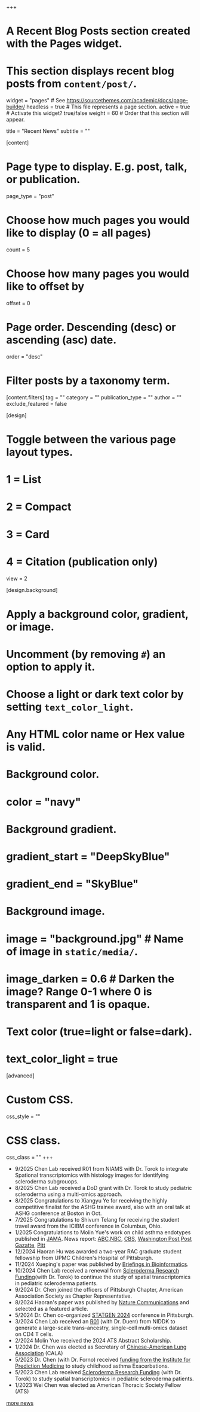 +++
# A Recent Blog Posts section created with the Pages widget.
# This section displays recent blog posts from `content/post/`.

widget = "pages"  # See https://sourcethemes.com/academic/docs/page-builder/
headless = true  # This file represents a page section.
active = true  # Activate this widget? true/false
weight = 60  # Order that this section will appear.

title = "Recent News"
subtitle = ""

[content]
  # Page type to display. E.g. post, talk, or publication.
  page_type = "post"
  
  # Choose how much pages you would like to display (0 = all pages)
  count = 5
  
  # Choose how many pages you would like to offset by
  offset = 0

  # Page order. Descending (desc) or ascending (asc) date.
  order = "desc"

  # Filter posts by a taxonomy term.
  [content.filters]
    tag = ""
    category = ""
    publication_type = ""
    author = ""
    exclude_featured = false
  
[design]
  # Toggle between the various page layout types.
  #   1 = List
  #   2 = Compact
  #   3 = Card
  #   4 = Citation (publication only)
  view = 2
  
[design.background]
  # Apply a background color, gradient, or image.
  #   Uncomment (by removing `#`) an option to apply it.
  #   Choose a light or dark text color by setting `text_color_light`.
  #   Any HTML color name or Hex value is valid.
  
  # Background color.
  # color = "navy"
  
  # Background gradient.
  # gradient_start = "DeepSkyBlue"
  # gradient_end = "SkyBlue"
  
  # Background image.
  # image = "background.jpg"  # Name of image in `static/media/`.
  # image_darken = 0.6  # Darken the image? Range 0-1 where 0 is transparent and 1 is opaque.

  # Text color (true=light or false=dark).
  # text_color_light = true  
  
[advanced]
 # Custom CSS. 
 css_style = ""
 
 # CSS class.
 css_class = ""
+++
- 9/2025 Chen Lab received R01 from NIAMS with Dr. Torok to integrate Spational transcriptomics with histology images for identifying scleroderma subgrouops.  
- 8/2025 Chen Lab received a DoD grant with Dr. Torok to study pediatric scleroderma using a multi-omics approach.
- 8/2025 Congratulations to Xiangyu Ye for receiving the highly competitive finalist for the ASHG trainee award, also with an oral talk at ASHG conference at Boston in Oct.  
- 7/2025 Congratulations to Shivum Telang for receiving the student travel award from the ICIBM conference in Columbus, Ohio. 
- 1/2025 Congratulations to Molin Yue's work on child asthma endotypes published in [JAMA](https://jamanetwork.com/journals/jama/article-abstract/2828721). News report: [ABC](https://www.wtae.com/article/pitt-asthma-research-nasal-swab-clinical-trials/63385491),[NBC](https://www.nbcnews.com/health/health-news/asthma-test-nasal-swab-detect-different-types-rcna185791), [CBS](https://www.cbsnews.com/pittsburgh/news/pitt-asthma-research-breakthrough-nasal-swab/), [Washington Post](https://www.washingtonpost.com/health/2025/01/12/pediatric-asthma-nasal-swab-test/),[Post Gazatte](https://www.post-gazette.com/news/health/2025/01/12/asthma-treatment-kids/stories/202501120025), [Pitt](https://pittnews.com/article/193375/featured/pitt-researchers-discover-new-way-to-diagnose-asthma-subtypes-in-children/)
- 12/2024 Haoran Hu was awarded a two-year RAC graduate student fellowship from UPMC Children's Hospital of Pittsburgh. 
- 11/2024 Xueping's paper was published by [Briefings in Bioinformatics](https://academic.oup.com/bib/article/25/6/bbae585/7900220).
- 10/2024 Chen Lab received a renewal from [Scleroderma Research Funding](https://srfcure.org/disease-propogation-in-juvenile-scleroderma/)(with Dr. Torok) to continue the study of spatial transcriptomics in pediatric scleroderma patients. 
- 9/2024 Dr. Chen joined the officers of Pittsburgh Chapter, American Association Society as Chapter Representative. 
- 8/2024 Haoran's paper was published by [Nature Communications](https://www.nature.com/articles/s41467-024-49448-x) and selected as a featured article.
- 5/2024 Dr. Chen co-organized [STATGEN 2024](https://www.publichealth.pitt.edu/statgen-2024-conference-statistics-genomics-and-genetics) conference in Pittsburgh. 
- 3/2024 Chen Lab received an [R01](https://reporter.nih.gov/search/xzRDncNh6Ei48FgOMdC6iQ/project-details/10805885) (with Dr. Duerr) from NIDDK to generate a large-scale trans-ancestry, single-cell multi-omics dataset on CD4 T cells. 
- 2/2024 Molin Yue received the 2024 ATS Abstract Scholarship. 
- 1/2024 Dr. Chen was elected as Secretary of [Chinese-American Lung Association](https://mycala.org/) (CALA) 
- 5/2023 Dr. Chen (with Dr. Forno) received [funding from the Institute for Prediction Medicine](https://ipm.pitt.edu/institute-for-precision-medicine-premip-program-selects-new-asthma-and-pharmacogenomics-projects-for-1mm-funding/) to study childhood asthma Exacerbations.
- 5/2023 Chen Lab received [Scleroderma Research Funding](https://srfcure.org/disease-propogation-in-juvenile-scleroderma/) (with Dr. Torok) to study spatial transcriptomics in pediatric scleroderma patients.  
- 1/2023 Wei Chen was elected as American Thoracic Society Fellow (ATS)


[more news](https://chenlab.pitt.edu/news.html)

<!--- [more news]({{< ref "/news/_index.md" >}}) -->

